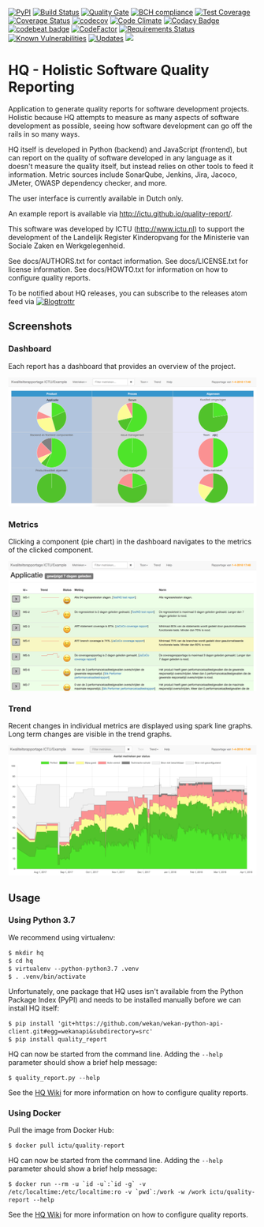 [![PyPI](https://img.shields.io/pypi/v/quality_report.svg)](https://pypi.python.org/pypi/quality_report)
[![Build Status](https://travis-ci.org/ICTU/quality-report.png?branch=master)](https://travis-ci.org/ICTU/quality-report)
[![Quality Gate](https://sonarcloud.io/api/project_badges/measure?project=nl.ictu%3Ahq&metric=alert_status)](https://sonarcloud.io/dashboard?id=nl.ictu%3Ahq)
[![BCH compliance](https://bettercodehub.com/edge/badge/ICTU/quality-report?branch=master)](https://bettercodehub.com/)
[![Test Coverage](https://codeclimate.com/github/ICTU/quality-report/badges/coverage.svg)](https://codeclimate.com/github/ICTU/quality-report/coverage)
[![Coverage Status](https://coveralls.io/repos/github/ICTU/quality-report/badge.png?branch=master)](https://coveralls.io/github/ICTU/quality-report?branch=master)
[![codecov](https://codecov.io/gh/ICTU/quality-report/branch/master/graph/badge.svg)](https://codecov.io/gh/ICTU/quality-report)
[![Code Climate](https://codeclimate.com/github/ICTU/quality-report/badges/gpa.svg)](https://codeclimate.com/github/ICTU/quality-report)
[![Codacy Badge](https://api.codacy.com/project/badge/Grade/90b2d74043284cdda06aecc442182946)](https://www.codacy.com/app/frank_10/quality-report?utm_source=github.com&amp;utm_medium=referral&amp;utm_content=ICTU/quality-report&amp;utm_campaign=Badge_Grade)
[![codebeat badge](https://codebeat.co/badges/cbffeefc-5efb-41c4-88e1-30a0fc7dd249)](https://codebeat.co/projects/github-com-ictu-quality-report)
[![CodeFactor](https://www.codefactor.io/repository/github/ictu/quality-report/badge)](https://www.codefactor.io/repository/github/ictu/quality-report)
[![Requirements Status](https://requires.io/github/ICTU/quality-report/requirements.svg?branch=master)](https://requires.io/github/ICTU/quality-report/requirements/?branch=master)
[![Known Vulnerabilities](https://snyk.io/test/github/ictu/quality-report/badge.svg?targetFile=backend%2Frequirements.txt)](https://snyk.io/test/github/ictu/quality-report?targetFile=backend%2Frequirements.txt)
[![Updates](https://pyup.io/repos/github/ICTU/quality-report/shield.svg)](https://pyup.io/repos/github/ICTU/quality-report/)
[![](https://images.microbadger.com/badges/image/ictu/quality-report.svg)](https://microbadger.com/images/ictu/quality-report "Get your own image badge on microbadger.com")

HQ - Holistic Software Quality Reporting
========================================

Application  to generate quality reports for software development projects.
Holistic because HQ attempts to measure as many aspects of software development as
possible, seeing how software development can go off the rails in so many ways.

HQ itself is developed in Python (backend) and JavaScript (frontend), but can report on the quality of software
developed in any language as it doesn't measure the quality itself, but instead
relies on other tools to feed it information. Metric sources include SonarQube, Jenkins,
Jira, Jacoco, JMeter, OWASP dependency checker, and more.

The user interface is currently available in Dutch only.

An example report is available via http://ictu.github.io/quality-report/.

This software was developed by ICTU (http://www.ictu.nl) to support the
development of the Landelijk Register Kinderopvang for the Ministerie van
Sociale Zaken en Werkgelegenheid.

See docs/AUTHORS.txt for contact information.
See docs/LICENSE.txt for license information.
See docs/HOWTO.txt for information on how to configure quality reports.

To be notified about HQ releases, you can subscribe to the releases atom feed via
[![Blogtrottr](https://blogtrottr.com/images/icons/blogtrottr-button-91x17px.gif)](https://blogtrottr.com/?subscribe=https://github.com/ICTU/quality-report/releases.atom)

Screenshots
-----------

### Dashboard

Each report has a dashboard that provides an overview of the project.

![Screenshot](docs/screenshot.png)

### Metrics

Clicking a component (pie chart) in the dashboard navigates to the metrics of the clicked component.

![Screenshot](docs/screenshot2.png)

### Trend

Recent changes in individual metrics are displayed using spark line graphs.
Long term changes are visible in the trend graphs.

![Screenshot](docs/screenshot3.png)

Usage
-----

### Using Python 3.7

We recommend using virtualenv:

```console
$ mkdir hq
$ cd hq
$ virtualenv --python-python3.7 .venv
$ . .venv/bin/activate
```

Unfortunately, one package that HQ uses isn't available from the Python Package Index (PyPI) and needs to be installed manually before we can install HQ itself:
```console
$ pip install 'git+https://github.com/wekan/wekan-python-api-client.git#egg=wekanapi&subdirectory=src'
$ pip install quality_report
```

HQ can now be started from the command line. Adding the `--help` parameter should show a brief help message:

```console
$ quality_report.py --help
```

See the [HQ Wiki](https://github.com/ICTU/quality-report/wiki) for more information on how to configure quality reports.

### Using Docker

Pull the image from Docker Hub:

```console
$ docker pull ictu/quality-report
```

HQ can now be started from the command line. Adding the `--help` parameter should show a brief help message:

```console
$ docker run --rm -u `id -u`:`id -g` -v /etc/localtime:/etc/localtime:ro -v `pwd`:/work -w /work ictu/quality-report --help 
```

See the [HQ Wiki](https://github.com/ICTU/quality-report/wiki) for more information on how to configure quality reports.

